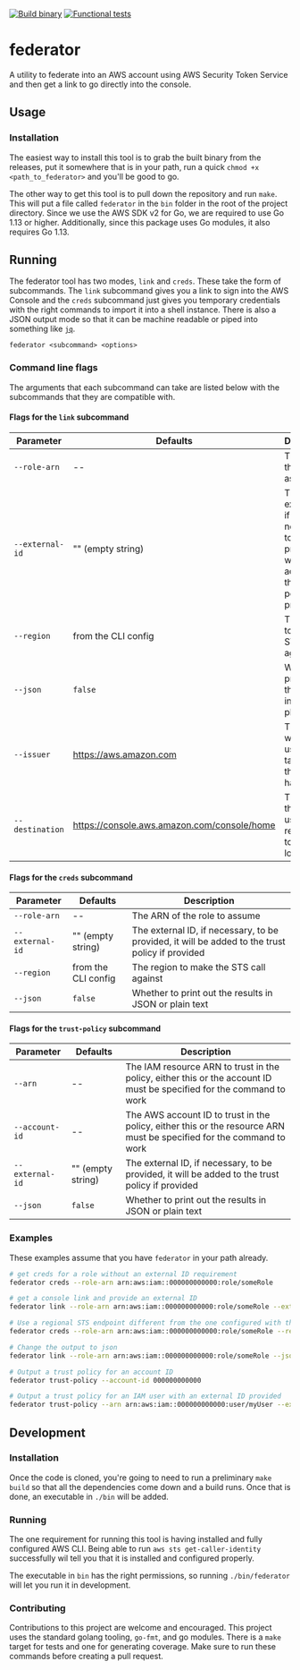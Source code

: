 [![Build binary](https://github.com/YashdalfTheGray/federator/actions/workflows/build_binary.yml/badge.svg)](https://github.com/YashdalfTheGray/federator/actions/workflows/build_binary.yml)
[![Functional tests](https://github.com/YashdalfTheGray/federator/actions/workflows/functional_tests.yml/badge.svg)](https://github.com/YashdalfTheGray/federator/actions/workflows/functional_tests.yml)

# federator

A utility to federate into an AWS account using AWS Security Token Service and then get a link to go directly into the console.

## Usage

### Installation

The easiest way to install this tool is to grab the built binary from the releases, put it somewhere that is in your path, run a quick `chmod +x <path_to_federator>` and you'll be good to go.

The other way to get this tool is to pull down the repository and run `make`. This will put a file called `federator` in the `bin` folder in the root of the project directory. Since we use the AWS SDK v2 for Go, we are required to use Go 1.13 or higher. Additionally, since this package uses Go modules, it also requires Go 1.13.

## Running

The federator tool has two modes, `link` and `creds`. These take the form of subcommands. The `link` subcommand gives you a link to sign into the AWS Console and the `creds` subcommand just gives you temporary credentials with the right commands to import it into a shell instance. There is also a JSON output mode so that it can be machine readable or piped into something like [`jq`](https://stedolan.github.io/jq/).

```shell
federator <subcommand> <options>
```

### Command line flags

The arguments that each subcommand can take are listed below with the subcommands that they are compatible with.

#### Flags for the `link` subcommand

| Parameter       | Defaults                                    | Description                                                                                     |
| --------------- | ------------------------------------------- | ----------------------------------------------------------------------------------------------- |
| `--role-arn`    | --                                          | The ARN of the role to assume                                                                   |
| `--external-id` | "" (empty string)                           | The external ID, if necessary, to be provided, it will be added to the trust policy if provided |
| `--region`      | from the CLI config                         | The region to make the STS call against                                                         |
| `--json`        | `false`                                     | Whether to print out the results in JSON or plain text                                          |
| `--issuer`      | https://aws.amazon.com                      | The link where the user will be taken when the session has expired                              |
| `--destination` | https://console.aws.amazon.com/console/home | The link that the user will be redirected to after login                                        |

#### Flags for the `creds` subcommand

| Parameter       | Defaults            | Description                                                                                     |
| --------------- | ------------------- | ----------------------------------------------------------------------------------------------- |
| `--role-arn`    | --                  | The ARN of the role to assume                                                                   |
| `--external-id` | "" (empty string)   | The external ID, if necessary, to be provided, it will be added to the trust policy if provided |
| `--region`      | from the CLI config | The region to make the STS call against                                                         |
| `--json`        | `false`             | Whether to print out the results in JSON or plain text                                          |

#### Flags for the `trust-policy` subcommand

| Parameter       | Defaults          | Description                                                                                                          |
| --------------- | ----------------- | -------------------------------------------------------------------------------------------------------------------- |
| `--arn`         | --                | The IAM resource ARN to trust in the policy, either this or the account ID must be specified for the command to work |
| `--account-id`  | --                | The AWS account ID to trust in the policy, either this or the resource ARN must be specified for the command to work |
| `--external-id` | "" (empty string) | The external ID, if necessary, to be provided, it will be added to the trust policy if provided                      |
| `--json`        | `false`           | Whether to print out the results in JSON or plain text                                                               |

### Examples

These examples assume that you have `federator` in your path already.

```sh
# get creds for a role without an external ID requirement
federator creds --role-arn arn:aws:iam::000000000000:role/someRole

# get a console link and provide an external ID
federator link --role-arn arn:aws:iam::000000000000:role/someRole --external-id "some external id"

# Use a regional STS endpoint different from the one configured with the CLI
federator creds --role-arn arn:aws:iam::000000000000:role/someRole --region us-east-1

# Change the output to json
federator link --role-arn arn:aws:iam::000000000000:role/someRole --json

# Output a trust policy for an account ID
federator trust-policy --account-id 000000000000

# Output a trust policy for an IAM user with an external ID provided
federator trust-policy --arn arn:aws:iam::000000000000:user/myUser --external-id "some external id"
```

## Development

### Installation

Once the code is cloned, you're going to need to run a preliminary `make build` so that all the dependencies come down and a build runs. Once that is done, an executable in `./bin` will be added.

### Running

The one requirement for running this tool is having installed and fully configured AWS CLI. Being able to run `aws sts get-caller-identity` successfully wil tell you that it is installed and configured properly.

The executable in `bin` has the right permissions, so running `./bin/federator` will let you run it in development.

### Contributing

Contributions to this project are welcome and encouraged. This project uses the standard golang tooling, `go-fmt`, and go modules. There is a `make` target for tests and one for generating coverage. Make sure to run these commands before creating a pull request.

